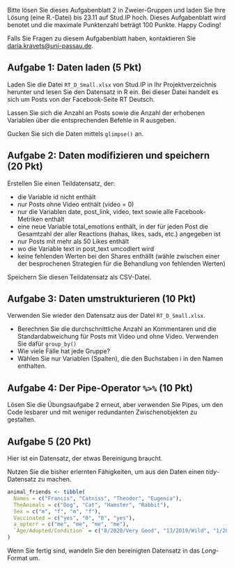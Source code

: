 Bitte lösen Sie dieses Aufgabenblatt 2 in Zweier-Gruppen und laden Sie Ihre Lösung (eine R.-Datei) bis 23.11 auf Stud.IP hoch. Dieses Aufgabenblatt wird benotet und die maximale Punktenzahl beträgt 100 Punkte. Happy Coding!

Falls Sie Fragen zu diesem Aufgabenblatt haben, kontaktieren Sie daria.kravets@uni-passau.de.

## Aufgabe 1: Daten laden (5 Pkt)

Laden Sie die Datei `RT_D_Small.xlsx` von Stud.IP in Ihr Projektverzeichnis herunter und lesen Sie den Datensatz in R ein. Bei dieser Datei handelt es sich um Posts von der Facebook-Seite RT Deutsch.  

Lassen Sie sich die Anzahl an Posts sowie die Anzahl der erhobenen Variablen über die entsprechenden Befehle in R ausgeben. 

Gucken Sie sich die Daten mittels `glimpse()` an. 

## Aufgabe 2: Daten modifizieren und speichern (20 Pkt)

Erstellen Sie einen Teildatensatz, der:

* die Variable id nicht enthält 
* nur Posts ohne Video enthält (video = 0)
* nur die Variablen date, post_link, video, text sowie alle Facebook-Metriken enthält
* eine neue Variable total_emotions enthält, in der für jeden Post die Gesamtzahl der aller Reactions (hahas, likes, sads, etc.) angegeben ist
* nur Posts mit mehr als 50 Likes enthält
* wo die Variable text in post_text umcodiert wird
* keine fehlenden Werten bei den Shares enthällt (wähle zwischen einer der besprochenen Strategien für die Behandlung von fehlenden Werten)

Speichern Sie diesen Teildatensatz als CSV-Datei.


## Aufgabe 3: Daten umstrukturieren (10 Pkt) 

Verwenden Sie wieder den Datensatz aus der Datei `RT_D_Small.xlsx`. 

* Berechnen Sie die durchschnittliche Anzahl an Kommentaren und die Standardabweichung für Posts mit Video und ohne Video. Verwenden Sie dafür `group_by()`
* Wie viele Fälle hat jede Gruppe? 
* Wählen Sie nur Variablen (Spalten), die den Buchstaben i in den Namen enthalten. 


## Aufgabe 4: Der Pipe-Operator `%>%` (10 Pkt)

Lösen Sie die Übungsaufgabe 2 erneut, aber verwenden Sie Pipes, um den Code lesbarer und mit weniger redundanten Zwischenobjekten zu gestalten.

## Aufgabe 5 (20 Pkt)

Hier ist ein Datensatz, der etwas Bereinigung braucht.

Nutzen Sie die bisher erlernten Fähigkeiten, um aus den Daten einen *tidy*-Datensatz zu machen.

```r
animal_friends <- tibble(
  Names = c("Francis", "Catniss", "Theodor", "Eugenia"),
  TheAnimals = c("Dog", "Cat", "Hamster", "Rabbit"),
  Sex = c("m", "f", "m", "f"),
  Vaccinated = c("yes", "0", "0", "yes"),
  a_opterr = c("me", "me", "me", "me"),
  `Age/Adopted/Condition` = c("8/2020/Very Good", "13/2019/Wild", "1/2021/Fair", "2/2020/Good")    
) 
```

Wenn Sie fertig sind, wandeln Sie den bereinigten Datensatz in das *Long*-Format um.

